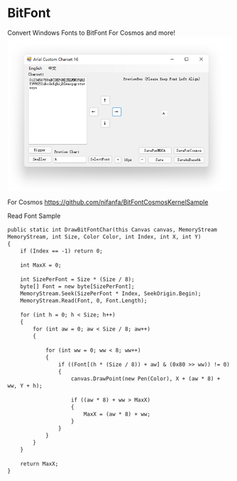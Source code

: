 # BitFont
Convert Windows Fonts to BitFont For Cosmos and more!  
![image](https://github.com/nifanfa/BitFont/blob/master/QQ截图20210710222229.png)

For Cosmos https://github.com/nifanfa/BitFontCosmosKernelSample 

Read Font Sample
```CSharp
public static int DrawBitFontChar(this Canvas canvas, MemoryStream MemoryStream, int Size, Color Color, int Index, int X, int Y)
{
    if (Index == -1) return 0;

    int MaxX = 0;

    int SizePerFont = Size * (Size / 8);
    byte[] Font = new byte[SizePerFont];
    MemoryStream.Seek(SizePerFont * Index, SeekOrigin.Begin);
    MemoryStream.Read(Font, 0, Font.Length);

    for (int h = 0; h < Size; h++)
    {
        for (int aw = 0; aw < Size / 8; aw++)
        {

            for (int ww = 0; ww < 8; ww++)
            {
                if ((Font[(h * (Size / 8)) + aw] & (0x80 >> ww)) != 0)
                {
                    canvas.DrawPoint(new Pen(Color), X + (aw * 8) + ww, Y + h);

                    if ((aw * 8) + ww > MaxX)
                    {
                        MaxX = (aw * 8) + ww;
                    }
                }
            }
        }
    }

    return MaxX;
}
```
